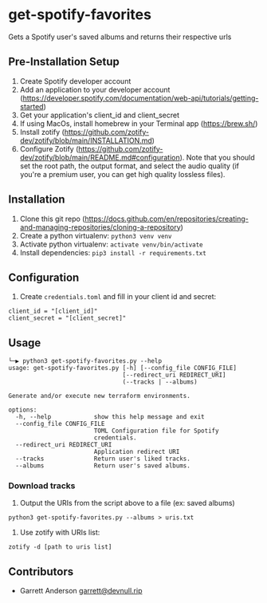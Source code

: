 # get-spotify-favorites
Gets a Spotify user's saved albums and returns their respective urls

## Pre-Installation Setup
1. Create Spotify developer account
1. Add an application to your developer account (https://developer.spotify.com/documentation/web-api/tutorials/getting-started)
1. Get your application's client_id and client_secret
1. If using MacOs, install homebrew in your Terminal app (https://brew.sh/)
1. Install zotify (https://github.com/zotify-dev/zotify/blob/main/INSTALLATION.md)
1. Configure Zotify (https://github.com/zotify-dev/zotify/blob/main/README.md#configuration). Note that you should set the root path, the output format, and select the audio quality (if you're a premium user, you can get high quality lossless files).

## Installation
1. Clone this git repo (https://docs.github.com/en/repositories/creating-and-managing-repositories/cloning-a-repository)
1. Create a python virtualenv:
  ```python3 venv venv```
1. Activate python virtualenv:
  ```activate venv/bin/activate```
1. Install dependencies:
  ```pip3 install -r requirements.txt```

## Configuration
1. Create `credentials.toml` and fill in your client id and secret:
  ```
client_id = "[client_id]"
client_secret = "[client_secret]"
  ```

## Usage
```
└─▶ python3 get-spotify-favorites.py --help
usage: get-spotify-favorites.py [-h] [--config_file CONFIG_FILE]
                                [--redirect_uri REDIRECT_URI]
                                (--tracks | --albums)

Generate and/or execute new terraform environments.

options:
  -h, --help            show this help message and exit
  --config_file CONFIG_FILE
                        TOML Configuration file for Spotify
                        credentials.
  --redirect_uri REDIRECT_URI
                        Application redirect URI
  --tracks              Return user's liked tracks.
  --albums              Return user's saved albums.
```

### Download tracks
1. Output the URIs from the script above to a file (ex: saved albums)
  ```
python3 get-spotify-favorites.py --albums > uris.txt
  ```
1. Use zotify with URIs list:
  ```
  zotify -d [path to uris list]
  ```

## Contributors
- Garrett Anderson <garrett@devnull.rip>
